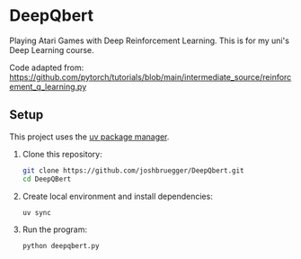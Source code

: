# DeepQbert

Playing Atari Games with Deep Reinforcement Learning. This is for my uni's Deep Learning course.

Code adapted from:
https://github.com/pytorch/tutorials/blob/main/intermediate_source/reinforcement_q_learning.py

## Setup

This project uses the [uv package manager](https://docs.astral.sh/uv/getting-started/installation/).

1. Clone this repository:

   ```bash
   git clone https://github.com/joshbruegger/DeepQbert.git
   cd DeepQBert
   ```

2. Create local environment and install dependencies:
   ```bash
   uv sync
   ``` 

3. Run the program:
   ```bash
   python deepqbert.py
   ```
